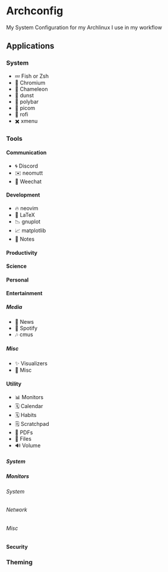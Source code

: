 
# Archconfig
My System Configuration for my Archlinux I use in my workflow
## Applications
### System
- 💤 Fish or Zsh
- 🦊 Chromium
- 🦎 Chameleon
- 🔔 dunst
- 🔮 polybar
- 💠 picom
- 🚀 rofi
- ✖️ xmenu
### Tools
#### Communication
- 🌀 Discord
- ✉️ neomutt
- 💬 Weechat
#### Development
- 🔥 neovim
- 📜 LaTeX
- 📉 gnuplot
- 📈 matplotlib
- 📝 Notes
#### Productivity
#### Science
#### Personal
#### Entertainment
##### Media
- 📰 News
- 🎵 Spotify
- 🎶 cmus
##### Misc
- ✨ Visualizers
- 🎁 Misc 
#### Utility
- 📊 Monitors
- 🗓️ Calendar
- 🗓️ Habits
- 🗒️ Scratchpad
- 📜 PDFs
- 📁 Files
- 🔊 Volume
##### System
##### Monitors
###### System
###### Network
###### Misc
#### Security
### Theming
